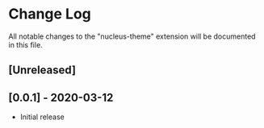 # Change Log

All notable changes to the "nucleus-theme" extension will be documented in this file.

## [Unreleased]

## [0.0.1] - 2020-03-12
- Initial release
